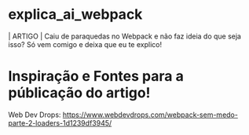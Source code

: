 # explica_ai_webpack
| ARTIGO | Caiu de paraquedas no Webpack e não faz ideia do que seja isso? Só vem comigo e deixa que eu te explico!

# Inspiração e Fontes para a públicação do artigo!
Web Dev Drops: https://www.webdevdrops.com/webpack-sem-medo-parte-2-loaders-1d1239df3945/
